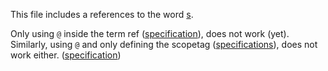 This file includes a references to the word [s](specification@).

Only using `@` inside the term ref ([specification](@)), does not work (yet).
Similarly, using `@` and only defining the scopetag ([specifications](@tev2)), does not work either.
([specification](@tev2))
